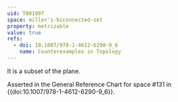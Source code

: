```yaml
---
uid: T001007
space: miller's-biconnected-set
property: metrizable
value: true
refs:
  - doi: 10.1007/978-1-4612-6290-9_6
    name: Counterexamples in Topology
---
```

It is a subset of the plane.

Asserted in the General Reference Chart for space #131 in
{{doi:10.1007/978-1-4612-6290-9_6}}.
